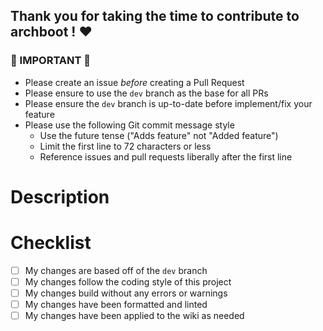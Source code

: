 ## Thank you for taking the time to contribute to archboot ! ♥

### 🚨 IMPORTANT 🚨

- Please create an issue _before_ creating a Pull Request
- Please ensure to use the `dev` branch as the base for all PRs
- Please ensure the `dev` branch is up-to-date before implement/fix your feature
- Please use the following Git commit message style
  - Use the future tense ("Adds feature" not "Added feature")
  - Limit the first line to 72 characters or less
  - Reference issues and pull requests liberally after the first line

<!-- You can erase any parts of this template not applicable to your Pull Request. -->

<!-- Delete everything above here before submitting -->

# Description

<!-- Please include a summary of the changes and which issue will be addressed. -->

# Checklist

<!-- Please check off the following -->

- [ ] My changes are based off of the `dev` branch
- [ ] My changes follow the coding style of this project
- [ ] My changes build without any errors or warnings
- [ ] My changes have been formatted and linted
- [ ] My changes have been applied to the wiki as needed
